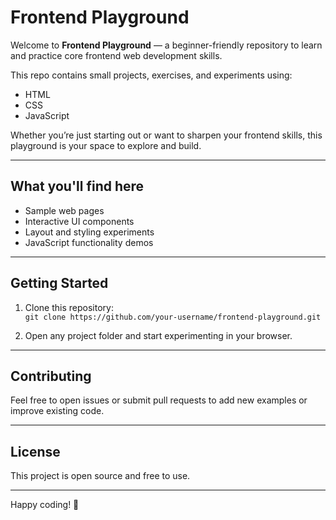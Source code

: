 # Frontend Playground

Welcome to **Frontend Playground** — a beginner-friendly repository to learn and practice core frontend web development skills.

This repo contains small projects, exercises, and experiments using:

- HTML  
- CSS  
- JavaScript  

Whether you’re just starting out or want to sharpen your frontend skills, this playground is your space to explore and build.

---

## What you'll find here

- Sample web pages  
- Interactive UI components  
- Layout and styling experiments  
- JavaScript functionality demos  

---

## Getting Started

1. Clone this repository:  
   `git clone https://github.com/your-username/frontend-playground.git`

2. Open any project folder and start experimenting in your browser.

---

## Contributing

Feel free to open issues or submit pull requests to add new examples or improve existing code.

---

## License

This project is open source and free to use.

---

Happy coding! 🚀

